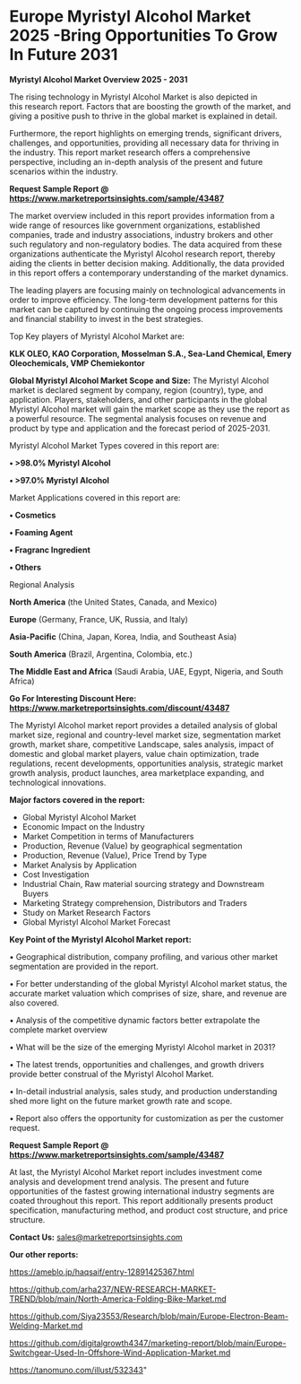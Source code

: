 # Europe Myristyl Alcohol Market 2025 -Bring Opportunities To Grow In Future 2031

<Strong> Myristyl Alcohol Market Overview 2025 - 2031</strong>

The rising technology in Myristyl Alcohol Market is also depicted in this research report. Factors that are boosting the growth of the market, and giving a positive push to thrive in the global market is explained in detail.

Furthermore, the report highlights on emerging trends, significant drivers, challenges, and opportunities, providing all necessary data for thriving in the industry. This report market research offers a comprehensive perspective, including an in-depth analysis of the present and future scenarios within the industry.

<strong>Request Sample Report @ <a href=https://www.marketreportsinsights.com/sample/43487>https://www.marketreportsinsights.com/sample/43487</a></strong>

The market overview included in this report provides information from a wide range of resources like government organizations, established companies, trade and industry associations, industry brokers and other such regulatory and non-regulatory bodies. The data acquired from these organizations authenticate the Myristyl Alcohol research report, thereby aiding the clients in better decision making. Additionally, the data provided in this report offers a contemporary understanding of the market dynamics.

The leading players are focusing mainly on technological advancements in order to improve efficiency. The long-term development patterns for this market can be captured by continuing the ongoing process improvements and financial stability to invest in the best strategies.

Top Key players of Myristyl Alcohol Market are:

<strong>KLK OLEO, KAO Corporation, Mosselman S.A., Sea-Land Chemical, Emery Oleochemicals, VMP Chemiekontor</strong>

<strong><b>Global Myristyl Alcohol Market Scope and Size:</b></strong>
The Myristyl Alcohol market is declared segment by company, region (country), type, and application. Players, stakeholders, and other participants in the global Myristyl Alcohol market will gain the market scope as they use the report as a powerful resource. The segmental analysis focuses on revenue and product by type and application and the forecast period of 2025-2031.

Myristyl Alcohol Market Types covered in this report are:

<strong>•  >98.0% Myristyl Alcohol

•  >97.0% Myristyl Alcohol</strong>

Market Applications covered in this report are:

<strong>•  Cosmetics

•  Foaming Agent

•  Fragranc Ingredient

•  Others</strong> 

Regional Analysis

<strong>North America</strong> (the United States, Canada, and Mexico)

<strong>Europe</strong> (Germany, France, UK, Russia, and Italy)

<strong>Asia-Pacific</strong> (China, Japan, Korea, India, and Southeast Asia)

<strong>South America</strong> (Brazil, Argentina, Colombia, etc.)

<strong>The Middle East and Africa</strong> (Saudi Arabia, UAE, Egypt, Nigeria, and South Africa)

<strong>Go For Interesting Discount Here: <a href=https://www.marketreportsinsights.com/discount/43487>https://www.marketreportsinsights.com/discount/43487</a></strong>

The Myristyl Alcohol market report provides a detailed analysis of global market size, regional and country-level market size, segmentation market growth, market share, competitive Landscape, sales analysis, impact of domestic and global market players, value chain optimization, trade regulations, recent developments, opportunities analysis, strategic market growth analysis, product launches, area marketplace expanding, and technological innovations.

<strong><b>Major factors covered in the report:</b></strong>
<ul>
  <li>Global Myristyl Alcohol Market </li>
  <li>Economic Impact on the Industry</li>
  <li>Market Competition in terms of Manufacturers</li>
  <li>Production, Revenue (Value) by geographical segmentation</li>
  <li>Production, Revenue (Value), Price Trend by Type</li>
  <li>Market Analysis by Application</li>
  <li>Cost Investigation</li>
  <li>Industrial Chain, Raw material sourcing strategy and Downstream Buyers</li>
  <li>Marketing Strategy comprehension, Distributors and Traders</li>
  <li>Study on Market Research Factors</li>
  <li>Global Myristyl Alcohol Market Forecast</li>
</ul>

<strong><b>Key Point of the Myristyl Alcohol Market report:</b></strong>

• Geographical distribution, company profiling, and various other market segmentation are provided in the report.

• For better understanding of the global Myristyl Alcohol market status, the accurate market valuation which comprises of size, share, and revenue are also covered.

• Analysis of the competitive dynamic factors better extrapolate the complete market overview

• What will be the size of the emerging Myristyl Alcohol market in 2031?

• The latest trends, opportunities and challenges, and growth drivers provide better construal of the Myristyl Alcohol Market.

• In-detail industrial analysis, sales study, and production understanding shed more light on the future market growth rate and scope.

• Report also offers the opportunity for customization as per the customer request.

<strong>Request Sample Report @ <a href=https://www.marketreportsinsights.com/sample/43487>https://www.marketreportsinsights.com/sample/43487</a></strong>

At last, the Myristyl Alcohol Market report includes investment come analysis and development trend analysis. The present and future opportunities of the fastest growing international industry segments are coated throughout this report. This report additionally presents product specification, manufacturing method, and product cost structure, and price structure.

<strong>Contact Us:</strong>
sales@marketreportsinsights.com

<strong>Our other reports:</strong>

<a href=https://ameblo.jp/haqsaif/entry-12891425367.html>https://ameblo.jp/haqsaif/entry-12891425367.html</a>

<a href=https://github.com/arha237/NEW-RESEARCH-MARKET-TREND/blob/main/North-America-Folding-Bike-Market.md>https://github.com/arha237/NEW-RESEARCH-MARKET-TREND/blob/main/North-America-Folding-Bike-Market.md</a>

<a href=https://github.com/Siya23553/Research/blob/main/Europe-Electron-Beam-Welding-Market.md>https://github.com/Siya23553/Research/blob/main/Europe-Electron-Beam-Welding-Market.md</a>

<a href=https://github.com/digitalgrowth4347/marketing-report/blob/main/Europe-Switchgear-Used-In-Offshore-Wind-Application-Market.md>https://github.com/digitalgrowth4347/marketing-report/blob/main/Europe-Switchgear-Used-In-Offshore-Wind-Application-Market.md</a>

<a href=https://tanomuno.com/illust/532343>https://tanomuno.com/illust/532343</a>"
